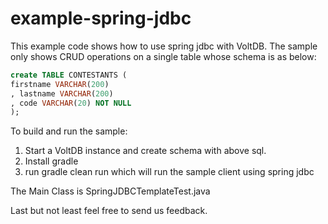 # example-spring-jdbc

This example code shows how to use spring jdbc with VoltDB. The sample only shows CRUD operations on a single table whose schema is as below:

```sql
create TABLE CONTESTANTS (
firstname VARCHAR(200)
, lastname VARCHAR(200)
, code VARCHAR(20) NOT NULL
);
```

To build and run the sample:

1. Start a VoltDB instance and create schema with above sql.
2. Install gradle
3. run gradle clean run which will run the sample client using spring jdbc 

The Main Class is SpringJDBCTemplateTest.java

Last but not least feel free to send us feedback.

